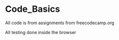 # Code_Basics

All code is from assignments from freecodecamp.org


All testing done inside the browser
